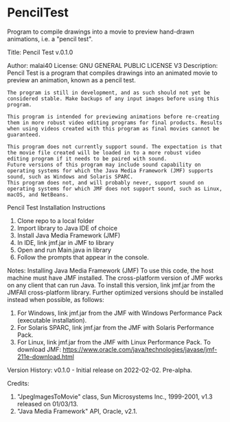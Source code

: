 # PencilTest
Program to compile drawings into a movie to preview hand-drawn animations, i.e. a "pencil test".

 Title: Pencil Test v.0.1.0
 
 Author: malai40
 License: GNU GENERAL PUBLIC LICENSE V3
 Description:
 	Pencil Test is a program that compiles drawings into an animated movie to 
 	preview an animation, known as a pencil test. 
 	
 	The program is still in development, and as such should not yet be considered stable. Make backups of any input images before using this program.
 	
 	This program is intended for previewing animations before re-creating them in more robust video editing programs for final products. Results when using videos created with this program as final movies cannot be guaranteed.
 
 	This program does not currently support sound. The expectation is that the movie file created will be loaded in to a more robust video editing program if it needs to be paired with sound. 
	Future versions of this program may include sound capability on operating systems for which the Java Media Framework (JMF) supports sound, such as Windows and Solaris SPARC.
 	This program does not, and will probably never, support sound on operating systems for which JMF does not support sound, such as Linux, macOS, and NetBeans. 
 
 Pencil Test Installation Instructions
 1) Clone repo to a local folder
 2) Import library to Java IDE of choice
 3) Install Java Media Framework (JMF)
 4) In IDE, link jmf.jar in JMF to library
 5) Open and run Main.java in library
 6) Follow the prompts that appear in the console.
 
 Notes: Installing Java Media Framework (JMF)
 To use this code, the host machine must have JMF installed. 
 The cross-platform version of JMF works on any client that can run Java. 
 To install this version, link jmf.jar from the JMFAll cross-platform library.
 Further optimized versions should be installed instead when possible, as follows:
 1) For Windows, link jmf.jar from the JMF with Windows Performance Pack (executable installation).
 2) For Solaris SPARC, link jmf.jar from the JMF with Solaris Performance Pack.
 3) For Linux, link jmf.jar from the JMF with Linux Performance Pack.
 To download JMF: https://www.oracle.com/java/technologies/javase/jmf-211e-download.html
 
Version History:
 v0.1.0 - Initial release on 2022-02-02. Pre-alpha.
 
 Credits:
 1) "JpegImagesToMovie" class, Sun Microsystems Inc., 1999-2001, v1.3 released on 01/03/13.
 2) "Java Media Framework" API, Oracle, v2.1.
